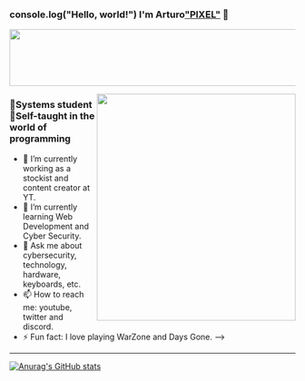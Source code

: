 ### console.log("Hello, world!") I'm Arturo["PIXEL"][youtube] 👋

<!-- [![YouTube Channel Subscribers](https://img.shields.io/youtube/channel/subscribers/UCtzB6HvsN4WN37GYtd8TKwQ?label=TutosPixel&style=social)](https://www.youtube.com/c/TUTOSPIXEL/join)
[![Twitter Follow](https://img.shields.io/twitter/follow/iPiixeeL?label=%40iPiixeeL&style=social)](https://twitter.com/iPiixeeL) -->

[<img src="https://giffiles.alphacoders.com/209/209037.gif?raw=true" width="1050" height="100" />][youtube]

[<img align="right" atl="GIF" src="https://s6.gifyu.com/images/5zdh.gif" width="350" height="400" />][youtube]

### 🌌Systems student 📑Self-taught in the world of programming

- 🔭 I’m currently working as a stockist and content creator at YT.
- 🌱 I’m currently learning Web Development and Cyber Security.
- 💬 Ask me about cybersecurity, technology, hardware, keyboards, etc.
- 📫 How to reach me: youtube, twitter and discord.
- ⚡ Fun fact: I love playing WarZone and Days Gone.
-->
<hr>

[![Anurag's GitHub stats](https://github-readme-stats.vercel.app/api?username=Yasoom&show_icons=true&theme=dark)](https://github.com/anuraghazra/github-readme-stats)

<!-- LINKS -->

[youtube]: https://www.youtube.com/c/TUTOSPIXEL/join
